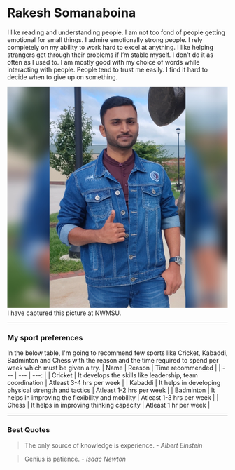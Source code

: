 # Rakesh Somanaboina

I like reading and understanding people. I am not too fond of people getting emotional for small things. I admire emotionally strong people. I rely completely on my ability to work hard to excel at anything. I like helping strangers get through their problems if I’m stable myself. I don’t do it as often as I used to. I am mostly good with my choice of words while interacting with people. People tend to trust me easily. I find it hard to decide when to give up on something.

![MyImage](images/MyImage.jpg) I have captured this picture at NWMSU.

***
### My sport preferences

In the below table, I'm going to recommend few sports like Cricket, Kabaddi, Badminton and Chess with the reason and the time required to spend per week which must be given a try.
| Name | Reason | Time recommended |
| --- | --- | ---: |
| Cricket | It develops the skills like leadership, team coordination | Atleast 3-4 hrs per week |
| Kabaddi | It helps in developing physical strength and tactics | Atleast 1-2 hrs per week |
| Badminton | It helps in improving the flexibility and mobility | Atleast 1-3 hrs per week  |
| Chess | It helps in improving thinking capacity | Atleast 1 hr per week |

***
### Best Quotes

> The only source of knowledge is experience. - *Albert Einstein*

> Genius is patience. - *Isaac Newton*
